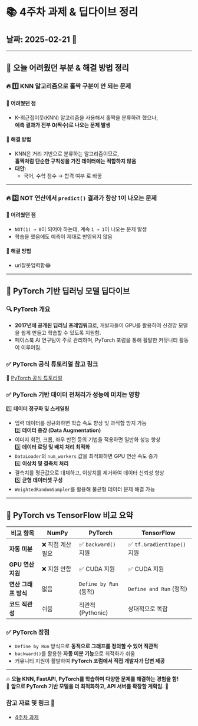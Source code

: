 # 📚 4주차 과제 & 딥다이브 정리  

## 날짜: 2025-02-21 📅  

---

## **📌 오늘 어려웠던 부분 & 해결 방법 정리**  

### 🔥 **1️⃣ KNN 알고리즘으로 홀짝 구분이 안 되는 문제**  

#### 🚨 **어려웠던 점**  
- K-최근접이웃(KNN) 알고리즘을 사용해서 홀짝을 분류하려 했으나,  
  **예측 결과가 전부 0(짝수)로 나오는 문제 발생**  

#### 🎯 **해결 방법**  
- KNN은 거리 기반으로 분류하는 알고리즘이므로,  
  **홀짝처럼 단순한 규칙성을 가진 데이터에는 적합하지 않음**  
- **대안:**  
  - 국어, 수학 점수 → 합격 여부 로 바꿈

---

### 🔥 **2️⃣ NOT 연산에서 `predict()` 결과가 항상 1이 나오는 문제**  

#### 🚨 **어려웠던 점**  
- `NOT(1) → 0`이 되어야 하는데, 계속 `1 → 1`이 나오는 문제 발생  
- 학습을 했음에도 예측이 제대로 반영되지 않음  

#### 🎯 **해결 방법**  
- url잘못입력함😂

---

## **📌 PyTorch 기반 딥러닝 모델 딥다이브**  

### 🔍 **PyTorch 개요**
- **2017년에 공개된 딥러닝 프레임워크**로, 개발자들이 GPU를 활용하여 신경망 모델을 쉽게 만들고 학습할 수 있도록 지원함.  
- 페이스북 AI 연구팀이 주로 관리하며, PyTorch 포럼을 통해 활발한 커뮤니티 활동이 이루어짐.  

### ✅ **PyTorch 공식 튜토리얼 참고 링크**  
🔗 [PyTorch 공식 튜토리얼](https://tutorials.pytorch.kr/)  

### ✅ **PyTorch 기반 데이터 전처리가 성능에 미치는 영향**  

1️⃣ **데이터 정규화 및 스케일링**  
   - 입력 데이터를 정규화하면 학습 속도 향상 및 과적합 방지 가능  
2️⃣ **데이터 증강 (Data Augmentation)**  
   - 이미지 회전, 크롭, 좌우 반전 등의 기법을 적용하면 일반화 성능 향상  
3️⃣ **데이터 로딩 및 배치 처리 최적화**  
   - `DataLoader`의 `num_workers` 값을 최적화하면 GPU 연산 속도 증가  
4️⃣ **이상치 및 결측치 처리**  
   - 결측치를 평균값으로 대체하고, 이상치를 제거하여 데이터 신뢰성 향상  
5️⃣ **균형 데이터셋 구성**  
   - `WeightedRandomSampler`를 활용해 불균형 데이터 문제 해결 가능  

---

## **📌 PyTorch vs TensorFlow 비교 요약**  

| 비교 항목 | NumPy | PyTorch | TensorFlow |
|----------|------|--------|------------|
| **자동 미분** | ❌ 직접 계산 필요 | ✅ `backward()` 지원 | ✅ `tf.GradientTape()` 지원 |
| **GPU 연산 지원** | ❌ 지원 안함 | ✅ CUDA 지원 | ✅ CUDA 지원 |
| **연산 그래프 방식** | 없음 | `Define by Run` (동적) | `Define and Run` (정적) |
| **코드 직관성** | 쉬움 | 직관적 (Pythonic) | 상대적으로 복잡 |

### ✅ **PyTorch 장점**  
- `Define by Run` 방식으로 **동적으로 그래프를 정의할 수 있어 직관적**  
- `backward()`를 활용한 **자동 미분 기능**으로 최적화가 쉬움  
- 커뮤니티 지원이 활발하여 **PyTorch 포럼에서 직접 개발자가 답변 제공**  

---

🔥 **오늘 KNN, FastAPI, PyTorch를 학습하며 다양한 문제를 해결하는 경험을 함!**  
📌 **앞으로 PyTorch 기반 모델을 더 최적화하고, API 서버를 확장할 계획임.** 🚀  

### 참고 자료 및 링크 🔗
- [4주차 과제](https://colab.research.google.com/drive/1lE8JaIP_ekRLncgIe-Ers91xUVipo-7Q?usp=sharing)